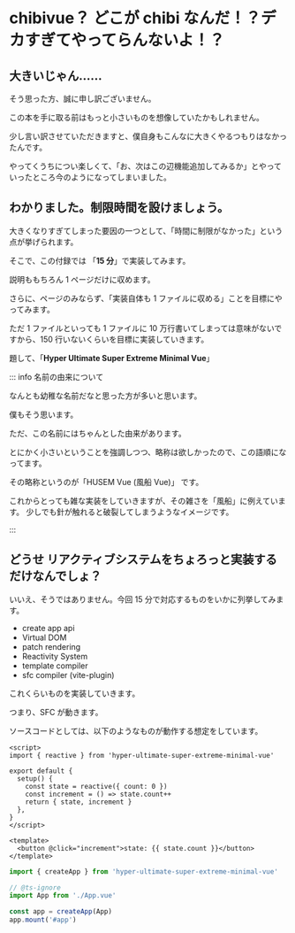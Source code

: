 # chibivue？ どこが chibi なんだ！？デカすぎてやってらんないよ！？

## 大きいじゃん......

そう思った方、誠に申し訳ございません。

この本を手に取る前はもっと小さいものを想像していたかもしれません。

少し言い訳させていただきますと、僕自身もこんなに大きくやるつもりはなかったんです。

やってくうちについ楽しくて、「お、次はこの辺機能追加してみるか」とやっていったところ今のようになってしまいました。

## わかりました。制限時間を設けましょう。

大きくなりすぎてしまった要因の一つとして、「時間に制限がなかった」という点が挙げられます。

そこで、この付録では 「**15 分**」で実装してみます。

説明ももちろん 1 ページだけに収めます。

さらに、ページのみならず、「実装自体も 1 ファイルに収める」ことを目標にやってみます。

ただ 1 ファイルといっても 1 ファイルに 10 万行書いてしまっては意味がないですから、150 行いないくらいを目標に実装していきます。

題して、「**Hyper Ultimate Super Extreme Minimal Vue**」

::: info 名前の由来について

なんとも幼稚な名前だなと思った方が多いと思います。

僕もそう思います。

ただ、この名前にはちゃんとした由来があります。

とにかく小さいということを強調しつつ、略称は欲しかったので、この語順になってます。

その略称というのが「HUSEM Vue (風船 Vue)」 です。

これからとっても雑な実装をしていきますが、その雑さを「風船」に例えています。
少しでも針が触れると破裂してしまうようなイメージです。

:::

## どうせ リアクティブシステムをちょろっと実装するだけなんでしょ？

いいえ、そうではありません。今回 15 分で対応するものをいかに列挙してみます。

- create app api
- Virtual DOM
- patch rendering
- Reactivity System
- template compiler
- sfc compiler (vite-plugin)

これくらいものを実装していきます。

つまり、SFC が動きます。

ソースコードとしては、以下のようなものが動作する想定をしています。

```vue
<script>
import { reactive } from 'hyper-ultimate-super-extreme-minimal-vue'

export default {
  setup() {
    const state = reactive({ count: 0 })
    const increment = () => state.count++
    return { state, increment }
  },
}
</script>

<template>
  <button @click="increment">state: {{ state.count }}</button>
</template>
```

```ts
import { createApp } from 'hyper-ultimate-super-extreme-minimal-vue'

// @ts-ignore
import App from './App.vue'

const app = createApp(App)
app.mount('#app')
```
